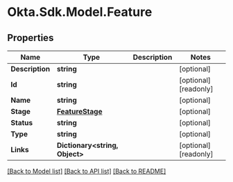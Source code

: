 # Okta.Sdk.Model.Feature

## Properties

Name | Type | Description | Notes
------------ | ------------- | ------------- | -------------
**Description** | **string** |  | [optional] 
**Id** | **string** |  | [optional] [readonly] 
**Name** | **string** |  | [optional] 
**Stage** | [**FeatureStage**](FeatureStage.md) |  | [optional] 
**Status** | **string** |  | [optional] 
**Type** | **string** |  | [optional] 
**Links** | **Dictionary&lt;string, Object&gt;** |  | [optional] [readonly] 

[[Back to Model list]](../README.md#documentation-for-models) [[Back to API list]](../README.md#documentation-for-api-endpoints) [[Back to README]](../README.md)

